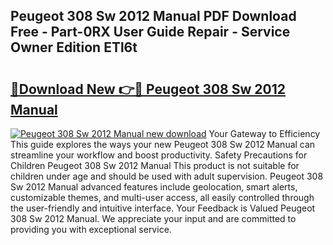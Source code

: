 ## Peugeot 308 Sw 2012 Manual PDF Download Free - Part-0RX User Guide Repair - Service Owner Edition ETl6t

# <h2><a href="http://cf12498.oget.top/?id=Peugeot+308+Sw+2012+Manual">🔗Download New 👉🔴 Peugeot 308 Sw 2012 Manual</a></h2>

[![Peugeot 308 Sw 2012 Manual new download](https://i.imgur.com/5g1atiW.png)](http://cf12498.oget.top/?id=Peugeot+308+Sw+2012+Manual)
Your Gateway to Efficiency This guide explores the ways your new Peugeot 308 Sw 2012 Manual can streamline your workflow and boost productivity. Safety Precautions for Children Peugeot 308 Sw 2012 Manual This product is not suitable for children under age and should be used with adult supervision. Peugeot 308 Sw 2012 Manual advanced features include geolocation, smart alerts, customizable themes, and multi-user access, all easily controlled through the user-friendly and intuitive interface. Your Feedback is Valued Peugeot 308 Sw 2012 Manual. We appreciate your input and are committed to providing you with exceptional service.
